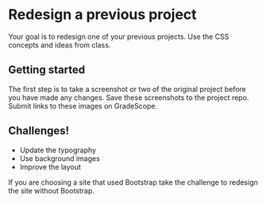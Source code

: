 # Redesign a previous project

Your goal is to redesign one of your previous projects. Use the CSS concepts and ideas from class. 

## Getting started

The first step is to take a screenshot or two of the original project before you have made any changes. Save these screenshots to the project repo. Submit links to these images on GradeScope. 

## Challenges!

- Update the typography
- Use background images
- Improve the layout 

If you are choosing a site that used Bootstrap take the challenge to redesign the site without Bootstrap. 
